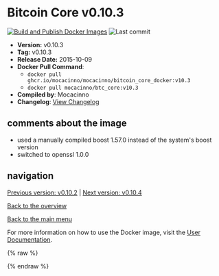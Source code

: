 # Bitcoin Core v0.10.3

[![Build and Publish Docker Images](https://github.com/mocacinno/bitcoin_core_docker/actions/workflows/build-and-publish.yml/badge.svg?branch=v10.3)](https://github.com/mocacinno/bitcoin_core_docker/actions/workflows/build-and-publish.yml)
![Last commit](https://badgen.net/github/last-commit/mocacinno/bitcoin_core_docker/v10.3)

- **Version:** v0.10.3
- **Tag:** v0.10.3
- **Release Date:** 2015-10-09
- **Docker Pull Command**:
  - `docker pull ghcr.io/mocacinno/mocacinno/bitcoin_core_docker:v10.3`
  - `docker pull mocacinno/btc_core:v10.3`
- **Compiled by**: Mocacinno
- **Changelog**: [View Changelog](https://github.com/bitcoin/bitcoin/blob/v0.10.3/doc/release-notes.md)

## comments about the image

- used a manually compiled boost 1.57.0 instead of the system's boost version
- switched to openssl 1.0.0

## navigation

[Previous version: v0.10.2](./v10.2.md) | [Next version: v0.10.4](./v10.4.md)

[Back to the overview](./Readme.md)

[Back to the main menu](../Readme.md)

For more information on how to use the Docker image, visit the [User Documentation](../userdocs/Readme.md).

<!-- Google tag (gtag.js) -->
{% raw %}
<script async src="https://www.googletagmanager.com/gtag/js?id=G-BPC6NC6FF9"></script>
<script>
  window.dataLayer = window.dataLayer || [];
  function gtag(){dataLayer.push(arguments);}
  gtag('js', new Date());
  gtag('config', 'G-BPC6NC6FF9');
</script>
{% endraw %}

